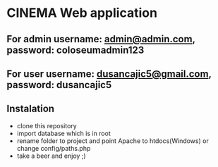 # CINEMA Web application
## For admin username: admin@admin.com, password: coloseumadmin123
## For user username: dusancajic5@gmail.com, password: dusancajic5
## Instalation
  * clone this repository 
  * import database which is in root
  * rename folder to project and point Apache to htdocs(Windows) or change config/paths.php
  * take a beer and enjoy ;) 
